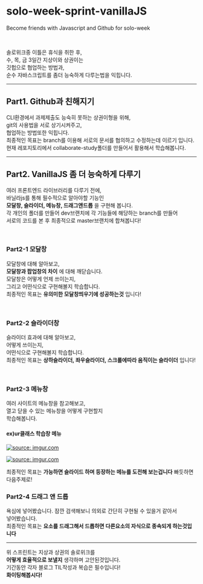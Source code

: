 # solo-week-sprint-vanillaJS
Become friends with Javascript and Github for solo-week 

</br>

솔로위크중 이틀은 휴식을 취한 후,  
수, 목, 금 3일간 지상이와 상권이는  
깃헙으로 협업하는 방법과,  
순수 자바스크립트를 좀더 능숙하게 다루는법을 익힙니다.  

___

## Part1. Github과 친해지기  
CLI환경에서 과제제출도 능숙히 못하는 상권이형을 위해,  
git의 사용법을 서로 상기시켜주고,  
협업하는 방법또한 익힙니다.  
최종적인 목표는 branch를 이용해 서로의 문서를 협의하고 수정하는데 이르기 입니다.  
현재 레포지토리에서 collaborate-study폴더를 만들어서 활용해서 학습해봅니다.

___

## Part2. VanillaJS 좀 더 능숙하게 다루기  
여러 프론트엔드 라이브러리를 다루기 전에,  
바닐라js를 통해 필수적으로 알아야할 기능인  
__모달창, 슬라이더, 메뉴창, 드래그앤드롭__ 을 구현해 봅니다.  
각 개인의 폴더를 만들어 dev브랜치에 각 기능들에 해당하는 branch를 만들어  
서로의 코드를 본 후 최종적으로 master브랜치에 합쳐봅니다!  

</br>

### Part2-1 모달창  
모달창에 대해 알아보고,  
__모달창과 팝업창의 차이__ 에 대해 깨닫습니다.  
모달창은 어떻게 언제 쓰이는지,  
그리고 어떤식으로 구현해볼지 학습합니다.  
최종적인 목표는 __유의미한 모달창띄우기에 성공하는것__ 입니다!

</br>

### Part2-2 슬라이더창
슬라이더 효과에 대해 알아보고,  
어떻게 쓰이는지,  
어떤식으로 구현해볼지 학습합니다.  
최종적인 목표는 __상하슬라이더, 좌우슬라이더, 스크롤에따라 움직이는 슬라이더__ 입니다!  

</br>

### Part2-3 메뉴창  
여러 사이트의 메뉴창을 참고해보고,  
열고 닫을 수 있는 메뉴창을 어떻게 구현할지  
학습해봅니다.

#### ex)ur클래스 학습창 메뉴

<a href="https://imgur.com/sikQvB4"><img src="https://i.imgur.com/sikQvB4.png" title="source: imgur.com" /></a>  

<a href="https://imgur.com/wUUlN4I"><img src="https://i.imgur.com/wUUlN4I.png" title="source: imgur.com" /></a>  

최종적인 목표는 __가능하면 슬라이드 하며 등장하는 메뉴를 도전해 보는겁니다__ 빠듯하면 다음주제로!

### Part2-4 드래그 앤 드롭  
욕심에 넣어봤습니다.
잠깐 검색해보니 의외로 간단히 구현될 수 있을거 같아서  
넣어봤습니다.  
최종적인 목표는 __요소를 드래그해서 드롭하면 다른요소의 자식으로 종속되게 하는것입니다__  

___  

위 스프린트는 지상과 상권의 솔로위크를  
__어떻게 효율적으로 보낼지__ 생각하며 고안된것입니다.  
기간동안 각자 블로그 TIL작성과 복습은 필수입니다!  
__화이팅해봅시다!__
